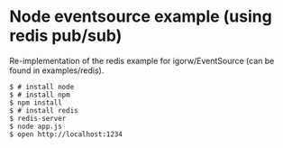 # Node eventsource example (using redis pub/sub)

Re-implementation of the redis example for igorw/EventSource (can be found in examples/redis).

    $ # install node
    $ # install npm
    $ npm install
    $ # install redis
    $ redis-server
    $ node app.js
    $ open http://localhost:1234
